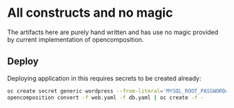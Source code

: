 # All constructs and no magic

The artifacts here are purely hand written and has use no magic provided by current implementation of opencomposition.

## Deploy

Deploying application in this requires secrets to be created already:

```bash
oc create secret generic wordpress --from-literal='MYSQL_ROOT_PASSWORD=rootpasswd,DB_PASSWD=wordpress'
opencomposition convert -f web.yaml -f db.yaml | oc create -f -
```

